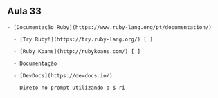 ## Aula 33

    - [Documentação Ruby](https://www.ruby-lang.org/pt/documentation/)

      - [Try Ruby!](https://try.ruby-lang.org/) [ ]

      - [Ruby Koans](http://rubykoans.com/) [ ]

      - Documentação 
      
      - [DevDocs](https://devdocs.io/)

      - Direto no prompt utilizando o $ ri
      
